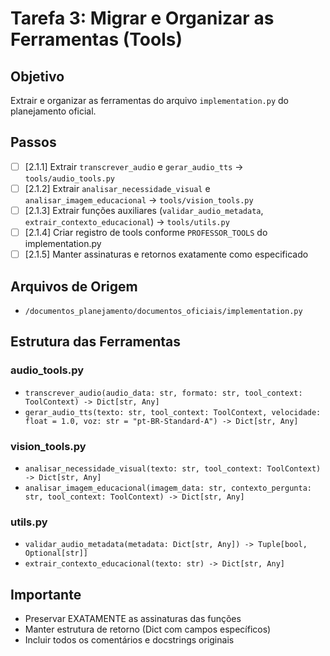 # Tarefa 3: Migrar e Organizar as Ferramentas (Tools)

## Objetivo
Extrair e organizar as ferramentas do arquivo `implementation.py` do planejamento oficial.

## Passos

- [ ] [2.1.1] Extrair `transcrever_audio` e `gerar_audio_tts` → `tools/audio_tools.py`
- [ ] [2.1.2] Extrair `analisar_necessidade_visual` e `analisar_imagem_educacional` → `tools/vision_tools.py`
- [ ] [2.1.3] Extrair funções auxiliares (`validar_audio_metadata`, `extrair_contexto_educacional`) → `tools/utils.py`
- [ ] [2.1.4] Criar registro de tools conforme `PROFESSOR_TOOLS` do implementation.py
- [ ] [2.1.5] Manter assinaturas e retornos exatamente como especificado

## Arquivos de Origem
- `/documentos_planejamento/documentos_oficiais/implementation.py`

## Estrutura das Ferramentas

### audio_tools.py
- `transcrever_audio(audio_data: str, formato: str, tool_context: ToolContext) -> Dict[str, Any]`
- `gerar_audio_tts(texto: str, tool_context: ToolContext, velocidade: float = 1.0, voz: str = "pt-BR-Standard-A") -> Dict[str, Any]`

### vision_tools.py
- `analisar_necessidade_visual(texto: str, tool_context: ToolContext) -> Dict[str, Any]`
- `analisar_imagem_educacional(imagem_data: str, contexto_pergunta: str, tool_context: ToolContext) -> Dict[str, Any]`

### utils.py
- `validar_audio_metadata(metadata: Dict[str, Any]) -> Tuple[bool, Optional[str]]`
- `extrair_contexto_educacional(texto: str) -> Dict[str, Any]`

## Importante
- Preservar EXATAMENTE as assinaturas das funções
- Manter estrutura de retorno (Dict com campos específicos)
- Incluir todos os comentários e docstrings originais